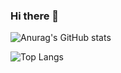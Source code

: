 ### Hi there 👋

![Anurag's GitHub stats](https://github-readme-stats.vercel.app/api?username=JawadAzizi&show_icons=true&theme=radical)




![Top Langs](https://github-readme-stats.vercel.app/api/top-langs/?username=JawadAzizi&layout=compact)

<!--
**JawadAzizi/JawadAzizi** is a ✨ _special_ ✨ repository because its `README.md` (this file) appears on your GitHub profile.

Here are some ideas to get you started:

- 🔭 I’m currently working on ...
- 🌱 I’m currently learning ...
- 👯 I’m looking to collaborate on ...
- 🤔 I’m looking for help with ...
- 💬 Ask me about ...
- 📫 How to reach me: ...
- 😄 Pronouns: ...
- ⚡ Fun fact: ...
-->
